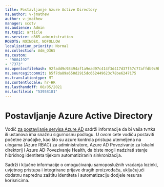 ```yaml
---
title: Postavljanje Azure Active Directory
ms.author: v-jmathew
author: v-jmathew
manager: scotv
ms.audience: Admin
ms.topic: article
ms.service: o365-administration
ROBOTS: NOINDEX, NOFOLLOW
localization_priority: Normal
ms.collection: Adm_O365
ms.custom:
- "9004192"
- "7373"
ms.openlocfilehash: 92fadd9c98494af1a9ead97c414f3d417d37f57c77affdb9c9b3568dff4b889d
ms.sourcegitcommit: b5f7da89a650d2915dc652449623c78be6247175
ms.translationtype: MT
ms.contentlocale: hr-HR
ms.lasthandoff: 08/05/2021
ms.locfileid: "53958181"
---
```

# <a name="set-up-azure-active-directory"></a>Postavljanje Azure Active Directory

Vodič [za postavljanje servisa Azure AD](https://go.microsoft.com/fwlink/?linkid=2134390) sadrži informacije da bi vaša tvrtka ili ustanova ima snažnu sigurnosnu podlogu. U ovom ćete vodiču postaviti početne značajke, kao što su azure kontrola pristupa utemeljena na ulogama (Azure RBAC) za administratore, Azure AD Povezivanje za lokalni direktorij i Azure AD Povezivanje Health, da biste mogli nadzirati stanje hibridnog identiteta tijekom automatiziranih sinkronizacija.

Sadrži i ključne informacije o omogućivanju samoposlužnih vraćanja lozinki, uvjetnog pristupa i integrirane prijave drugih proizvođača, uključujući dodatnu naprednu zaštitu identiteta i automatizaciju dodjele resursa korisnicima.
